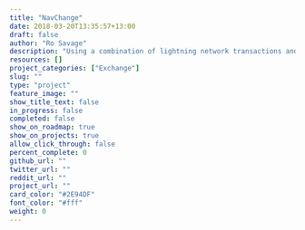 ```yaml
---
title: "NavChange"
date: 2018-03-20T13:35:57+13:00
draft: false
author: "Ro Savage"
description: "Using a combination of lightning network transactions and exchange integrations, NavChange is a Valence-powered application which facilitates instant exchange between NAV and other currencies."
resources: []
project_categories: ["Exchange"]
slug: ""
type: "project"
feature_image: ""
show_title_text: false
in_progress: false
completed: false
show_on_roadmap: true
show_on_projects: true
allow_click_through: false
percent_complete: 0
github_url: ""
twitter_url: ""
reddit_url: ""
project_url: ""
card_color: "#2E94DF"
font_color: "#fff"
weight: 0
---
```

